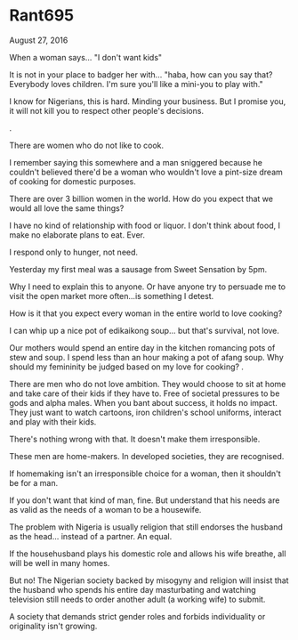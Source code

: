# Rant695


August 27, 2016

When a woman says... "I don't want kids"

It is not in your place to badger her with... "haba, how can you say that? Everybody loves children. I'm sure you'll like a mini-you to play with."

I know for Nigerians, this is hard. Minding your business. But I promise you, it will not kill you to respect other people's decisions. 

.

There are women who do not like to cook. 

I remember saying this somewhere and a man sniggered because he couldn't believed there'd be a woman who wouldn't love a pint-size dream of cooking for domestic purposes.

There are over 3 billion women in the world. How do you expect that we would all love the same things?

I have no kind of relationship with food or liquor. I don't think about food, I make no elaborate plans to eat. Ever.

I respond only to hunger, not need.

Yesterday my first meal was a sausage from Sweet Sensation by 5pm.

Why I need to explain this to anyone. Or have anyone try to persuade me to visit the open market more often...is something I detest.

How is it that you expect every woman in the entire world to love cooking?

I can whip up a nice pot of edikaikong soup... but that's survival, not love.

Our mothers would spend an entire day in the kitchen romancing pots of stew and soup. I spend less than an hour making a pot of afang soup. Why should my femininity be judged based on my love for cooking?
.

There are men who do not love ambition. They would choose to sit at home and take care of their kids if they have to. Free of societal pressures to be gods and alpha males. When you bant about success, it holds no impact. They just want to watch cartoons, iron children's school uniforms, interact and play with their kids.

There's nothing wrong with that. It doesn't make them irresponsible. 

These men are home-makers. In developed societies, they are recognised. 

If homemaking isn't an irresponsible choice for a woman, then it shouldn't be for a man.

If you don't want that kind of man, fine. But understand that his needs are as valid as the needs of a woman to be a housewife.

The problem with Nigeria is usually religion that still endorses the husband as the head... instead of a partner. An equal.

If the househusband plays his domestic role and allows his wife breathe, all will be well in many homes. 

But no! The Nigerian society backed by misogyny and religion will insist that the husband who spends his entire day masturbating and watching television still needs to order another adult (a working wife) to submit.

A society that demands strict gender roles and forbids individuality or originality isn't growing.